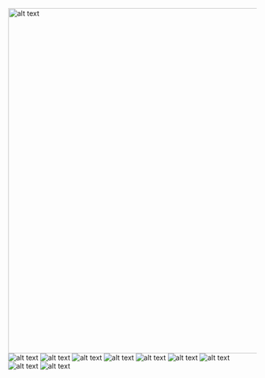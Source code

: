<img src="IMAGE\CONSTRUCTOR-1.jpg" alt="alt text" width="600" height="700"/>

<img src="IMAGE/CONSTRUCTOR-2.JPG" alt="alt text"/>
<img src="IMAGE/CONSTRUCTOR-3.JPG" alt="alt text"/>
<img src="IMAGE/CONSTRUCTOR-4.JPG" alt="alt text"/>
<img src="IMAGE/CONSTRUCTOR-5.JPG" alt="alt text"/>
<img src="IMAGE/CONSTRUCTOR-6.JPG" alt="alt text"/>
<img src="IMAGE/CONSTRUCTOR-7.JPG" alt="alt text"/>
<img src="IMAGE/CONSTRUCTOR-8.JPG" alt="alt text"/>
<img src="IMAGE/CONSTRUCTOR-9.JPG" alt="alt text"/>
<img src="IMAGE/CONSTRUCTOR-10.JPG" alt="alt text"/>


